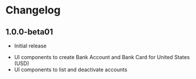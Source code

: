 Changelog
=========

1.0.0-beta01
-------------------
- Initial release
* UI components to create Bank Account and Bank Card for United States (USD)
* UI components to list and deactivate accounts